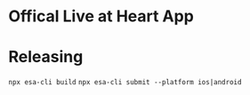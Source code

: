 # Offical Live at Heart App

# Releasing

`npx esa-cli build`
`npx esa-cli submit --platform ios|android`
